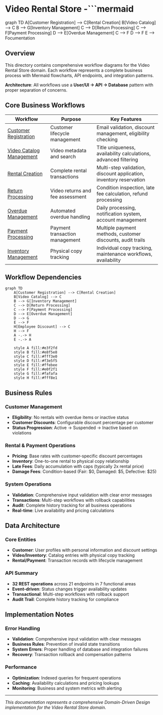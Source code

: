 # Video Rental Store -```mermaid

graph TD
A[Customer Registration] --> C[Rental Creation]
B[Video Catalog] --> C
B --> G[Inventory Management]
C --> D[Return Processing]
C --> F[Payment Processing]
D --> E[Overdue Management]
C --> F
D --> F
E --> Focumentation

## Overview

This directory contains comprehensive workflow diagrams for the Video Rental Store domain. Each workflow represents a complete business process with Mermaid flowcharts, API endpoints, and integration patterns.

**Architecture**: All workflows use a **User/UI → API → Database** pattern with proper separation of concerns.

## Core Business Workflows

| Workflow                                                              | Purpose                          | Key Features                                                       |
| --------------------------------------------------------------------- | -------------------------------- | ------------------------------------------------------------------ |
| [Customer Registration](./01-customer-registration-workflow.md)       | Customer lifecycle management    | Email validation, discount management, eligibility checking        |
| [Video Catalog Management](./02-video-catalog-management-workflow.md) | Video metadata and search        | Title uniqueness, availability calculations, advanced filtering    |
| [Rental Creation](./03-rental-creation-workflow.md)                   | Complete rental transactions     | Multi-step validation, discount application, inventory reservation |
| [Return Processing](./04-return-processing-workflow.md)               | Video returns and fee assessment | Condition inspection, late fee calculation, refund processing      |
| [Overdue Management](./05-overdue-management-workflow.md)             | Automated overdue handling       | Daily processing, notification system, account management          |
| [Payment Processing](./06-payment-processing-workflow.md)             | Payment transaction management   | Multiple payment methods, customer discounts, audit trails         |
| [Inventory Management](./07-inventory-management-workflow.md)         | Physical copy tracking           | Individual copy tracking, maintenance workflows, availability      |

## Workflow Dependencies

```mermaid
graph TD
    A[Customer Registration] --> C[Rental Creation]
    B[Video Catalog] --> C
    B --> G[Inventory Management]
    C --> D[Return Processing]
    C --> F[Payment Processing]
    D --> E[Overdue Management]
    D --> G
    E --> F
    H[Employee Discount] --> C
    H --> F
    A -.-> H
    E -.-> A

    style A fill:#e3f2fd
    style B fill:#e8f5e8
    style C fill:#fff3e0
    style D fill:#f3e5f5
    style E fill:#ffebee
    style F fill:#e0f2f1
    style G fill:#fafafa
    style H fill:#fff8e1
```

## Business Rules

### Customer Management

- **Eligibility**: No rentals with overdue items or inactive status
- **Customer Discounts**: Configurable discount percentage per customer
- **Status Progression**: Active → Suspended → Inactive based on violations

### Rental & Payment Operations

- **Pricing**: Base rates with customer-specific discount percentages
- **Inventory**: One-to-one rental to physical copy relationship
- **Late Fees**: Daily accumulation with caps (typically 2x rental price)
- **Damage Fees**: Condition-based (Fair: $0, Damaged: $5, Defective: $25)

### System Operations

- **Validation**: Comprehensive input validation with clear error messages
- **Transactions**: Multi-step workflows with rollback capabilities
- **Audit**: Complete history tracking for all business operations
- **Real-time**: Live availability and pricing calculations

## Data Architecture

### Core Entities

- **Customer**: User profiles with personal information and discount settings
- **Video/Inventory**: Catalog entries with physical copy tracking
- **Rental/Payment**: Transaction records with lifecycle management

### API Summary

- **32 REST operations** across 21 endpoints in 7 functional areas
- **Event-driven**: Status changes trigger availability updates
- **Transactional**: Multi-step workflows with rollback support
- **Audit Trail**: Complete history tracking for compliance

## Implementation Notes

### Error Handling

- **Validation**: Comprehensive input validation with clear messages
- **Business Rules**: Prevention of invalid state transitions
- **System Errors**: Proper handling of database and integration failures
- **Recovery**: Transaction rollback and compensation patterns

### Performance

- **Optimization**: Indexed queries for frequent operations
- **Caching**: Availability calculations and pricing lookups
- **Monitoring**: Business and system metrics with alerting

---

_This documentation represents a comprehensive Domain-Driven Design implementation for the Video Rental Store domain._
